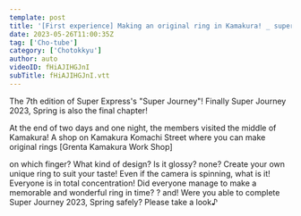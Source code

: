 ```yaml
---
template: post
title: '[First experience] Making an original ring in Kamakura! _ super express super trip'
date: 2023-05-26T11:00:35Z
tag: ['Cho-tube']
category: ['Chotokkyu']
author: auto 
videoID: fHiAJIHGJnI
subTitle: fHiAJIHGJnI.vtt
---
```

The 7th edition of Super Express's "Super Journey"! Finally Super Journey 2023, Spring is also the final chapter!

At the end of two days and one night, the members visited the middle of Kamakura! A shop on Kamakura Komachi Street where you can make original rings [Grenta Kamakura Work Shop]

on which finger? What kind of design? Is it glossy? none? Create your own unique ring to suit your taste! Even if the camera is spinning, what is it! Everyone is in total concentration! Did everyone manage to make a memorable and wonderful ring in time? ? and! Were you able to complete Super Journey 2023, Spring safely? Please take a look♪
